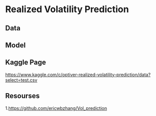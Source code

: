 # Realized Volatility Prediction

## Data

## Model

## Kaggle Page
https://www.kaggle.com/c/optiver-realized-volatility-prediction/data?select=test.csv

## Resourses
1.https://github.com/ericwbzhang/Vol_prediction
